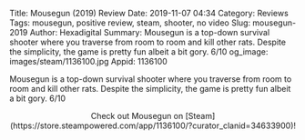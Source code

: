 Title: Mousegun (2019) Review
Date: 2019-11-07 04:34
Category: Reviews
Tags: mousegun, positive review, steam, shooter, no video
Slug: mousegun-2019
Author: Hexadigital
Summary: Mousegun is a top-down survival shooter where you traverse from room to room and kill other rats. Despite the simplicity, the game is pretty fun albeit a bit gory. 6/10
og_image: images/steam/1136100.jpg
Appid: 1136100

Mousegun is a top-down survival shooter where you traverse from room to room and kill other rats. Despite the simplicity, the game is pretty fun albeit a bit gory. 6/10

<center>Check out Mousegun on [Steam](https://store.steampowered.com/app/1136100/?curator_clanid=34633900)!</center>